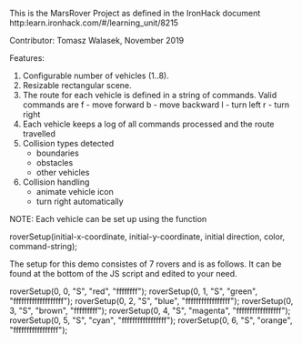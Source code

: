 This is the MarsRover Project as defined in the IronHack document
http:learn.ironhack.com/#/learning_unit/8215

Contributor:
Tomasz Walasek, 
November 2019

Features:

  1. Configurable number of vehicles (1..8).
  2. Resizable rectangular scene.
  3. The route for each vehicle is defined in a string of commands. Valid commands are
        f - move forward
	      b - move backward
	      l - turn left
	      r - turn right
  4. Each vehicle keeps a log of all commands processed and the route travelled
  5. Collision types detected
        - boundaries
        - obstacles
        - other vehicles
  6. Collision handling
        - animate vehicle icon
        - turn right automatically

NOTE: Each vehicle can be set up using the function

roverSetup(initial-x-coordinate, 
           initial-y-coordinate,
	   initial direction,
           color,
           command-string);

The setup for this demo consistes of 7 rovers and is as follows. It can be found at the bottom of the JS script and edited to your need. 

roverSetup(0, 0, "S", "red", "ffffffff");
roverSetup(0, 1, "S", "green", "fffffffffffffffffff");
roverSetup(0, 2, "S", "blue", "fffffffffffffffff");
roverSetup(0, 3, "S", "brown", "fffffffff");
roverSetup(0, 4, "S", "magenta", "fffffffffffffffff");
roverSetup(0, 5, "S", "cyan", "fffffffffffffffff");
roverSetup(0, 6, "S", "orange", "fffffffffffffffff");











